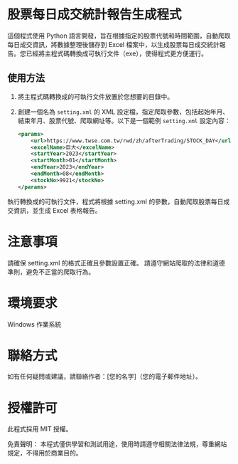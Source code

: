 # 股票每日成交統計報告生成程式

這個程式使用 Python 語言開發，旨在根據指定的股票代號和時間範圍，自動爬取每日成交資訊，將數據整理後儲存到 Excel 檔案中，以生成股票每日成交統計報告。您已經將主程式碼轉換成可執行文件（exe），使得程式更方便運行。

## 使用方法

1. 將主程式碼轉換成的可執行文件放置於您想要的目錄中。
2. 創建一個名為 `setting.xml` 的 XML 設定檔，指定爬取參數，包括起始年月、結束年月、股票代號、爬取網址等。以下是一個範例 `setting.xml` 設定內容：

   ```xml
   <params>
       <url>https://www.twse.com.tw/rwd/zh/afterTrading/STOCK_DAY</url>
       <excelName>巨大</excelName>
       <startYear>2023</startYear>
       <startMonth>01</startMonth>
       <endYear>2023</endYear>
       <endMonth>08</endMonth>
       <stockNo>9921</stockNo>
   </params>
   ```

執行轉換成的可執行文件，程式將根據 setting.xml 的參數，自動爬取股票每日成交資訊，並生成 Excel 表格報告。
# 注意事項
請確保 setting.xml 的格式正確且參數設置正確。
請遵守網站爬取的法律和道德準則，避免不正當的爬取行為。
# 環境要求
Windows 作業系統
# 聯絡方式
如有任何疑問或建議，請聯絡作者：[您的名字]（您的電子郵件地址）。

# 授權許可
此程式採用 MIT 授權。

免責聲明： 本程式僅供學習和測試用途，使用時請遵守相關法律法規，尊重網站規定，不得用於商業目的。
